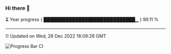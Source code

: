 ### Hi there 👋

⏳ Year progress { █████████████████████████████▁ } 99.11 %

---

⏰ Updated on Wed, 28 Dec 2022 18:09:26 GMT

![Progress Bar CI](https://github.com/Shyam-Makwana/GitHub-Actions-Demo/workflows/Progress%20Bar%20CI/badge.svg)
